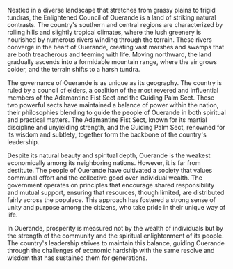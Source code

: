 Nestled in a diverse landscape that stretches from grassy plains to frigid tundras, the Enlightened Council of Ouerande is a land of striking natural contrasts. The country's southern and central regions are characterized by rolling hills and slightly tropical climates, where the lush greenery is nourished by numerous rivers winding through the terrain. These rivers converge in the heart of Ouerande, creating vast marshes and swamps that are both treacherous and teeming with life. Moving northward, the land gradually ascends into a formidable mountain range, where the air grows colder, and the terrain shifts to a harsh tundra.

The governance of Ouerande is as unique as its geography. The country is ruled by a council of elders, a coalition of the most revered and influential members of the Adamantine Fist Sect and the Guiding Palm Sect. These two powerful sects have maintained a balance of power within the nation, their philosophies blending to guide the people of Ouerande in both spiritual and practical matters. The Adamantine Fist Sect, known for its martial discipline and unyielding strength, and the Guiding Palm Sect, renowned for its wisdom and subtlety, together form the backbone of the country's leadership.

Despite its natural beauty and spiritual depth, Ouerande is the weakest economically among its neighboring nations. However, it is far from destitute. The people of Ouerande have cultivated a society that values communal effort and the collective good over individual wealth. The government operates on principles that encourage shared responsibility and mutual support, ensuring that resources, though limited, are distributed fairly across the populace. This approach has fostered a strong sense of unity and purpose among the citizens, who take pride in their unique way of life.

In Ouerande, prosperity is measured not by the wealth of individuals but by the strength of the community and the spiritual enlightenment of its people. The country's leadership strives to maintain this balance, guiding Ouerande through the challenges of economic hardship with the same resolve and wisdom that has sustained them for generations.